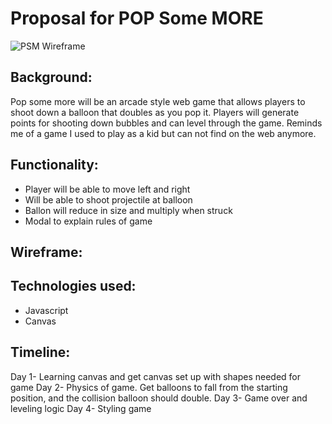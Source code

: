# Proposal for POP Some MORE

![PSM Wireframe](https://user-images.githubusercontent.com/76965024/120233918-d8fcf600-c224-11eb-98eb-8d0d6b4b8488.jpg)

## Background:
Pop some more will be an arcade style web game that allows players to shoot down a balloon that doubles as you pop it. Players will generate points for shooting down bubbles and can level through the game. Reminds me of a game I used to play as a kid but can not find on the web anymore. 

## Functionality: 
* Player will be able to move left and right 
* Will be able to shoot projectile at balloon
* Ballon will reduce in size and multiply when struck 
* Modal to explain rules of game 

## Wireframe: 

## Technologies used: 
* Javascript 
* Canvas

## Timeline: 
Day 1- Learning canvas and get canvas set up with shapes needed for game 
Day 2- Physics of game. Get balloons to fall from the starting position, and the collision balloon should double. 
Day 3- Game over and leveling logic 
Day 4- Styling game
